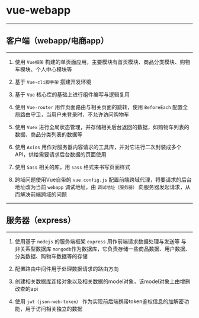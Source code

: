 # vue-webapp

---
## 客户端（webapp/电商app）
---
1. 使用 `Vue框架` 构建的单页面应用，主要模块有首页模块、商品分类模块、购物车模块、个人中心模块等

2. 基于 `Vue-cli脚手架` 搭建开发环境

3. 基于 `Vue` 核心库的基础上进行组件编写与逻辑复用

4. 使用 `Vue-router` 用作页面路由与相关页面的跳转，使用 `BeforeEach` 配置全局路由守卫，当用户未登录时，不允许访问购物车

5. 使用 `Vuex` 进行全局状态管理，并存储相关后台返回的数据，如购物车列表的数据、商品分类列表的数据等

6. 使用 `Axios` 用作对服务器内容请求的工具库，并对它进行二次封装成多个API，供给需要请求后台数据的页面使用

7. 使用 `Sass` 相关的库，用 `sass` 格式来书写页面样式

8. 跨域问题使用Vue自带的 `vue.config.js` 配置前端跨域代理，将要请求的后台地址改为当前 `webapp` 调试地址，由 `调试地址（服务器）` 向服务器发起请求，从而解决前端跨域的问题

---
## 服务器（express）
---
1. 使用基于 `nodejs` 的服务端框架 `express` 用作前端请求数据处理与发送等 与 非关系型数据库 `mongodb`作为数据库，它负责存储一些商品数据、用户数据、分类数据、购物车数据等的存储

2. 配置路由中间件用于处理数据请求的路由方向

3. 创建相关数据库连接对象以及相关数据的model对象，该model对象上由增删改查的api

4. 使用 `jwt（json-web-token）` 作为实现前后端携带token鉴权信息的加解密功能，用于访问相关独立的数据


